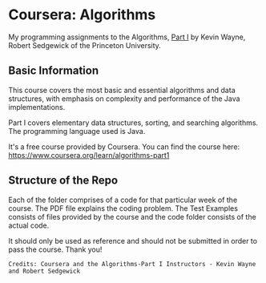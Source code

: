 # Coursera: Algorithms
My programming assignments to the Algorithms, [Part I](https://www.coursera.org/learn/algorithms-part1) by Kevin Wayne, Robert Sedgewick of the Princeton University.
## Basic Information
This course covers the most basic and essential algorithms and data structures, with emphasis on complexity and performance of the Java implementations. 

Part I covers elementary data structures, sorting, and searching algorithms. The programming language used is Java.

It's a free course provided by Coursera. You can find the course here: https://www.coursera.org/learn/algorithms-part1

## Structure of the Repo

Each of the folder comprises of a code for that particular week of the course. The PDF file explains the coding problem. The Test Examples consists of files provided
by the course and the code folder consists of the actual code.

It should only be used as reference and should not be submitted in order to pass the course. Thank you!

```
Credits: Coursera and the Algorithms-Part I Instructors - Kevin Wayne and Robert Sedgewick
```
